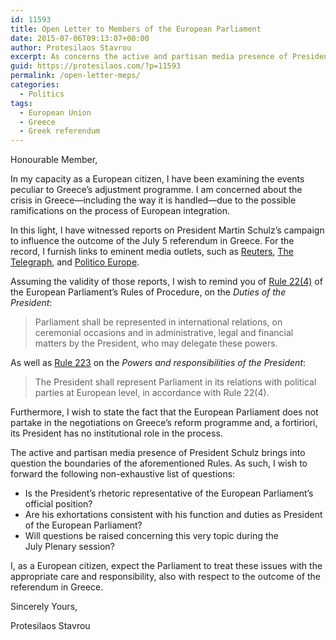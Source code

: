 ```yaml
---
id: 11593
title: Open Letter to Members of the European Parliament
date: 2015-07-06T09:13:07+00:00
author: Protesilaos Stavrou
excerpt: As concerns the active and partisan media presence of President Schulz on the subject of the July 5 referendum in Greece.
guid: https://protesilaos.com/?p=11593
permalink: /open-letter-meps/
categories:
  - Politics
tags:
  - European Union
  - Greece
  - Greek referendum
---
```

Honourable Member,

In my capacity as a European citizen, I have been examining the events peculiar to Greece&#8217;s adjustment programme. I am concerned about the crisis in Greece—including the way it is handled—due to the possible ramifications on the process of European integration.

In this light, I have witnessed reports on President Martin Schulz&#8217;s campaign to influence the outcome of the July 5 referendum in Greece. For the record, I furnish links to eminent media outlets, such as <a href="http://www.reuters.com/article/2015/07/05/us-eurozone-greece-schulz-idUSKCN0PF06O20150705" target="_blank">Reuters</a>, <a href="http://www.telegraph.co.uk/finance/economics/11718296/EU-warns-of-Armageddon-if-Greek-voters-reject-terms.html" target="_blank">The Telegraph</a>, and <a href="http://www.politico.eu/article/schulz-greece-campaign-yes-greferendum-grexit-vote-eurozone-parliament-president/" target="_blank">Politico Europe</a>.

Assuming the validity of those reports, I wish to remind you of <a href="http://www.europarl.europa.eu/sides/getDoc.do?pubRef=-//EP//TEXT+RULES-EP+20150428+RULE-022+DOC+XML+V0//EN&language=EN&navigationBar=YES" target="_blank">Rule 22(4)</a> of the European Parliament&#8217;s Rules of Procedure, on the _Duties of the President_:

> Parliament shall be represented in international relations, on ceremonial occasions and in administrative, legal and financial matters by the President, who may delegate these powers.

As well as <a href="http://www.europarl.europa.eu/sides/getDoc.do?pubRef=-//EP//TEXT+RULES-EP+20150428+RULE-223+DOC+XML+V0//EN&language=EN&navigationBar=YES" target="_blank">Rule 223</a> on the _Powers and responsibilities of the President_:

> The President shall represent Parliament in its relations with political parties at European level, in accordance with Rule 22(4).

Furthermore, I wish to state the fact that the European Parliament does not partake in the negotiations on Greece&#8217;s reform programme and, a fortiriori, its President has no institutional role in the process.

The active and partisan media presence of President Schulz brings into question the boundaries of the aforementioned Rules. As such, I wish to forward the following non-exhaustive list of questions:

  * Is the President&#8217;s rhetoric representative of the European Parliament&#8217;s official position?
  * Are his exhortations consistent with his function and duties as President of the European Parliament?
  * Will questions be raised concerning this very topic during the July Plenary session?

I, as a European citizen, expect the Parliament to treat these issues with the appropriate care and responsibility, also with respect to the outcome of the referendum in Greece.

Sincerely Yours,

Protesilaos Stavrou